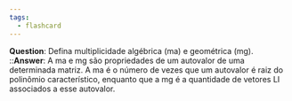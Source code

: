```yaml
---
tags:
  - flashcard
---
```

**Question**: Defina multiplicidade algébrica (ma) e geométrica (mg).  ::**Answer**: A ma e mg são propriedades de um autovalor de uma determinada matriz. A ma é o número de vezes que um autovalor é raiz do polinômio característico, enquanto que a mg é a quantidade de vetores LI associados a esse autovalor.
<!--SR:!2024-06-30,26,270-->